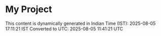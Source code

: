 # My Project

This content is dynamically generated in Indian Time (IST): 2025-08-05 17:11:21 IST
Converted to UTC: 2025-08-05 11:41:21 UTC
